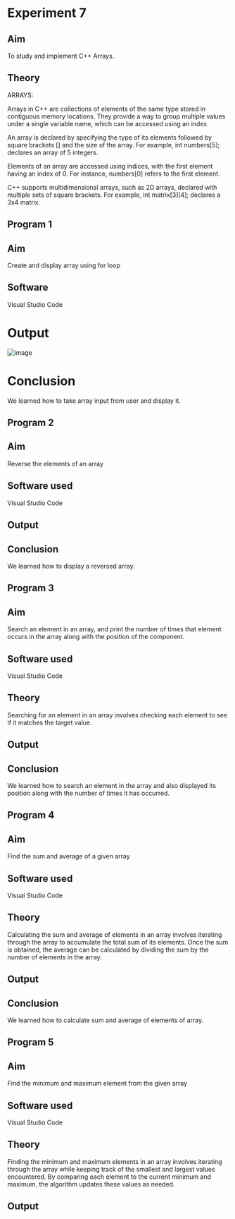 # Experiment 7
## Aim
To study and implement C++ Arrays.

## Theory
ARRAYS:

Arrays in C++ are collections of elements of the same type stored in contiguous memory locations. They provide a way to group multiple values under a single variable name, which can be accessed using an index.

An array is declared by specifying the type of its elements followed by square brackets [] and the size of the array. For example, int numbers[5]; declares an array of 5 integers.

Elements of an array are accessed using indices, with the first element having an index of 0. For instance, numbers[0] refers to the first element.

C++ supports multidimensional arrays, such as 2D arrays, declared with multiple sets of square brackets. For example, int matrix[3][4]; declares a 3x4 matrix.

## Program 1
## Aim 
Create and display array using for loop

## Software
Visual Studio Code

# Output
![image](https://github.com/user-attachments/assets/27fc3058-7947-40c9-9a28-d158809b4ed2)

# Conclusion
We learned how to take array input from user and display it.


## Program 2
## Aim
Reverse the elements of an array

## Software used
Visual Studio Code

## Output

## Conclusion 
We learned how to display a reversed array.


## Program 3
## Aim
Search an element in an array, and print the number of times that element occurs in the array along with the position of the component.

## Software used
Visual Studio Code

## Theory
Searching for an element in an array involves checking each element to see if it matches the target value.

## Output

## Conclusion
We learned how to search an element in the array and also displayed its position along with the number of times it has occurred.


## Program 4
## Aim
Find the sum and average of a given array

## Software used
Visual Studio Code

## Theory
Calculating the sum and average of elements in an array involves iterating through the array to accumulate the total sum of its elements. Once the sum is obtained, the average can be calculated by dividing the sum by the number of elements in the array.

## Output

## Conclusion
We learned how to calculate sum and average of elements of array.


## Program 5
## Aim
Find the minimum and maximum element from the given array

## Software used
Visual Studio Code

## Theory
Finding the minimum and maximum elements in an array involves iterating through the array while keeping track of the smallest and largest values encountered. By comparing each element to the current minimum and maximum, the algorithm updates these values as needed.

## Output

